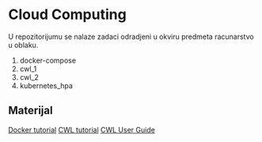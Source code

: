 # Cloud Computing
U repozitorijumu se nalaze zadaci odradjeni u okviru predmeta racunarstvo u oblaku.

1. docker-compose
2. cwl_1
3. cwl_2
4. kubernetes_hpa

## Materijal
[Docker tutorial](https://docker-curriculum.com/)
[CWL tutorial](https://andrewjesaitis.com/2017/02/common-workflow-language---a-tutorial-on-making-bioinformatics-repeatable/)
[CWL User Guide](https://www.commonwl.org/user_guide/)